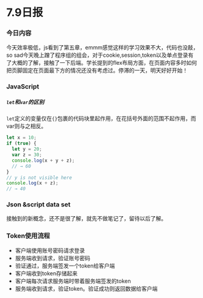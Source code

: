 # 7.9日报

### 今日内容

今天效率极低，js看到了第五章，emmm感觉这样的学习效果不大，代码也没敲，so sad今天晚上蹭了程序组的组会，对于cookie,session,token以及单点登录有了大概的了解，接触了一下后端。学长提到的flex布局方面，在页面内容多时如何把页脚固定在页面最下方的情况还没有考虑过。停滞的一天，明天好好开始！

### JavaScript

##### `let`和`var`的区别

`let`定义的变量仅在`{}`包裹的代码块里起作用，在花括号外面的范围不起作用，而var则与之相反。

```javascript
let x = 10;
if (true) {
  let y = 20;
  var z = 30;
  console.log(x + y + z);
  // → 60
}
// y is not visible here
console.log(x + z);
// → 40
```

### Json &script data set

接触到的新概念，还不是很了解，就先不做笔记了，留待以后了解。

### Token使用流程

* 客户端使用账号密码请求登录
* 服务端收到请求，验证账号密码
* 验证通过，服务端签发一个token给客户端
* 客户端收到token存储起来
* 客户端每次请求服务端时带着服务端签发的token
* 服务端收到请求，验证token。验证成功则返回数据给客户端

